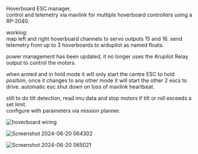 Hoverboard ESC manager,    
 control and telemetry via mavlink for multiple hoverboard controllers using a RP-2040.    

working:    
map left and right hoverboard channels to servo outputs 15 and 16.
send telemetry from up to 3 hoverboards to ardupilot as named floats. 

power management has been updated, it no longer uses the Arupilot Relay output to control the motors. 

when armed and in hold mode it will only start the centre ESC to hold position, once it changes to any other mode it will start the other 2 escs to drive.
automatic esc shut down on loss of mavlink heartbeat.

still to do
tilt detection, read imu data and stop motors if tilt or roll exceeds a set limit.     
configure with parameters via mission planner. 

![hoverboard wiring](https://github.com/user-attachments/assets/d2a09282-b905-478c-9fef-c4fea551a423)

![Screenshot 2024-06-20 064302](https://github.com/geofrancis/Hoverboard_MAVLINK_RC_Telemetry/assets/5570278/07d68d38-3a74-4209-8ff4-57d675d888be)

![Screenshot 2024-06-20 065021](https://github.com/geofrancis/Hoverboard_MAVLINK_RC_Telemetry/assets/5570278/9b51a9fd-1ee1-4779-a814-7b1789b93073)
